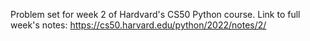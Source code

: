 Problem set for week 2 of Hardvard's CS50 Python course.
Link to full week's notes: https://cs50.harvard.edu/python/2022/notes/2/